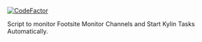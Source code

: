 [![CodeFactor](https://www.codefactor.io/repository/github/elvincheng3/kylinqt/badge?s=ff7660b02e113911cee5e3145a144478348020ba)](https://www.codefactor.io/repository/github/elvincheng3/kylinqt)

Script to monitor Footsite Monitor Channels and Start Kylin Tasks Automatically.
